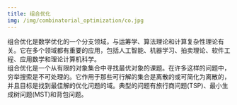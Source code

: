 ```yaml
---
title: 组合优化 
img: /img/combinatorial_optimization/co.jpg
---
```

组合优化是数学优化的一个分支领域，与运筹学、算法理论和计算复杂性理论有关。它在多个领域都有重要的应用，包括人工智能、机器学习、拍卖理论、软件工程、应用数学和理论计算机科学。  
组合优化是一个从有限的对象集合中寻找最优对象的课题。在许多这样的问题中，穷举搜索是不可处理的。它作用于那些可行解的集合是离散的或可简化为离散的，并且目标是找到最佳解的优化问题的域。典型的问题有旅行商问题(TSP)、最小生成树问题(MST)和背包问题。